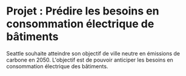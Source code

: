 # Projet : Prédire les besoins en consommation électrique de bâtiments
Seattle souhaite atteindre son objectif de ville neutre en émissions de carbone en 2050. L'objectif est de pouvoir anticiper les besoins en consommation électrique des bâtiments.
